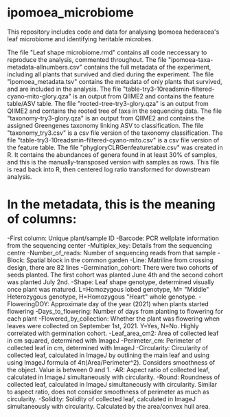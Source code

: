 # ipomoea_microbiome
This repository includes code and data for analysing Ipomoea hederacea's leaf microbiome and identifying heritable microbes.

The file "Leaf shape microbiome.rmd" contains all code neccessary to reproduce the analysis, commented throughout.
The file "ipomoea-taxa-metadata-allnumbers.csv" contains the full metadata of the experiment, including all plants that survived and died during the experiment.
The file "ipomoea_metadata.tsv" contains the metadata of only plants that survived, and are included in the analysis.
The file "table-try3-10readsmin-filtered-cyano-mito-glory.qza" is an output from QIIME2 and contains the feature table/ASV table. 
The file "rooted-tree-try3-glory.qza" is an output from QIIME2 and contains the rooted tree of taxa in the sequencing data.
The file "taxonomy-try3-glory.qza" is an output from QIIME2 and contains the assigned Greengenes taxonomy linking ASV to classification.
The file "taxonomy_try3.csv" is a csv file version of the taxonomy classification.
The file "table-try3-10readsmin-filtered-cyano-mito.csv" is a csv file version of the feature table.
The file "phygloryCLRGenfeaturetable.csv" was created in R. It contains the abundances of genera found in at least 30% of samples, and this is the manually-transposed version with samples as rows. This file is read back into R, then centered log ratio transformed for downstream analysis.


# In the metadata, this is the meaning of columns:
-First column: Unique plant/sample ID 
-Barcode: PCR wellplate information from the sequencing center
-Multiplex_key: Details from the sequencing centre
-Number_of_reads: Number of sequencing reads from that sample
-Block: Spatial block in the common garden
-Line: Matriline from crossing design, there are 82 lines
-Germination_cohort: There were two cohorts of seeds planted. The first cohort was planted June 4th and the second cohort was planted July 2nd.
-Shape: Leaf shape genotype, determined visually once plant was matured. L=Homozygous lobed genotype, M= "Middle" Heterozygous genotype, H=Homozygous "Heart" whole genotype.
-FloweringDOY: Approximate day of the year (2021) when plants started flowering 
-Days_to_flowering: Number of days from planting to flowering for each plant
-Flowered_by_collection: Whether the plant was flowering when leaves were collected on September 1st, 2021. Y=Yes, N=No. Highly correlated with germination cohort.
-Leaf_area_cm2: Area of collected leaf in cm squared, determined with ImageJ
-Perimeter_cm: Perimeter of collected leaf in cm, determined with ImageJ
-Circularity: Circularity of collected leaf, calculated in ImageJ by outlining the main leaf and using using ImageJ formula of 4π(Area/Perimeter^2). Considers smoothness of the object. Value is between 0 and 1. 
-AR: Aspect ratio of collected leaf, calculated in ImageJ simultaneously with circularity.
-Round: Roundness of collected leaf, calculated in ImageJ simultaneously with circularity. Similar to aspect ratio, does not consider smoothness of perimeter as much as circularity.
-Solidity: Solidity of collected leaf, calculated in ImageJ simultaneously with circularity. Calculated by the area/convex hull area.


